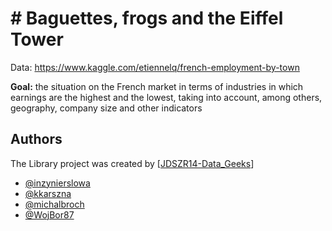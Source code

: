 # # Baguettes, frogs and the Eiffel Tower

Data: https://www.kaggle.com/etiennelq/french-employment-by-town

**Goal:** the situation on the French market in terms of industries in which earnings are the highest and the lowest, taking into account, among others, geography, company size and other indicators

## Authors

The Library project was created by  [[JDSZR14-Data_Geeks](https://github.com/infoshareacademy/jdszr14-Data_Geeks)]

-   [@inzynierslowa](https://github.com/inzynierslowa)
-   [@kkarszna](https://github.com/kkarszna)
-   [@michalbroch](https://github.com/michalbroch)
-   [@WojBor87](https://github.com/WojBor87)
